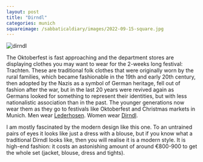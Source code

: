 ```yaml
---
layout: post
title: "Dirndl"
categories: munich
squareimage: /sabbaticaldiary/images/2022-09-15-square.jpg
---
```

<img src="/sabbaticaldiary/images/2022-09-15.jpg" alt="dirndl" class="center">

The Oktoberfest is fast approaching and the department stores are displaying clothes you may want to wear for the 2-weeks long festival: Trachten. These are traditional folk clothes that were originally worn by the rural families, which became fashionable in the 19th and early 20th century, then adopted by the Nazis as a symbol of German heritage, fell out of fashion after the war, but in the last 20 years were revived again as Germans looked for something to represent their identities, but with less nationalistic association than in the past. The younger generations now wear them as they go to festivals like Oktoberfest and Christmas markets in Munich. Men wear <a href="https://en.wikipedia.org/wiki/Lederhosen">Lederhosen</a>. Women wear <a href="https://en.wikipedia.org/wiki/Dirndl">Dirndl</a>.

I am mostly fascinated by the modern design like this one. To an untrained pairs of eyes it looks like just a dress with a blouse, but if you know what a traditional Dirndl looks like, then you will realise it is a modern style. It is high-end fashion: it costs an astonishing amount of around €800-900 to get the whole set (jacket, blouse, dress and tights). 
